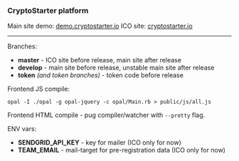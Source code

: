 ### CryptoStarter platform
Main site demo: [demo.cryptostarter.io](https://demo.cryptostarter.io) 
ICO site: [cryptostarter.io](https://cryptostarter.io)

***

Branches:

- **master** - ICO site before release, main site after release
- **develop** - main site before release, unstable main site after release
- **token** *(and token branches)* - token code before release

Frontend JS compile:

    opal -I ./opal -g opal-jquery -c opal/Main.rb > public/js/all.js

Frontend HTML compile - pug compiler/watcher with `--pretty` flag.

ENV vars:
- **SENDGRID_API_KEY** - key for mailer (ICO only for now)
- **TEAM_EMAIL** - mail-target for pre-registration data (ICO only for now)